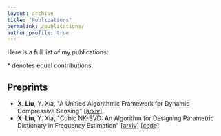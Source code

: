 ```yaml
---
layout: archive
title: "Publications"
permalink: /publications/
author_profile: true
---
```


Here is a full list of my publications:

 \* denotes equal contributions.

 ## Preprints
- **X. Liu**, Y. Xia, "A Unified Algorithmic Framework for Dynamic Compressive Sensing" [[arxiv]](https://arxiv.org/abs/2310.07202)
- **X. Liu**, Y. Xia, "Cubic NK-SVD: An Algorithm for Designing Parametric Dictionary in Frequency Estimation" [[arxiv]](https://arxiv.org/abs/2408.03708) [[code]](https://github.com/xzliu-opt/Cubic-NK-SVD)

  
  
